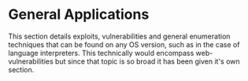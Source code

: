 # General Applications

This section details exploits, vulnerabilities and general enumeration techniques that can be found on any OS version, such as in the case of language interpreters.  This technically would encompass web-vulnerabilities but since that topic is so broad it has been given it's own section.



